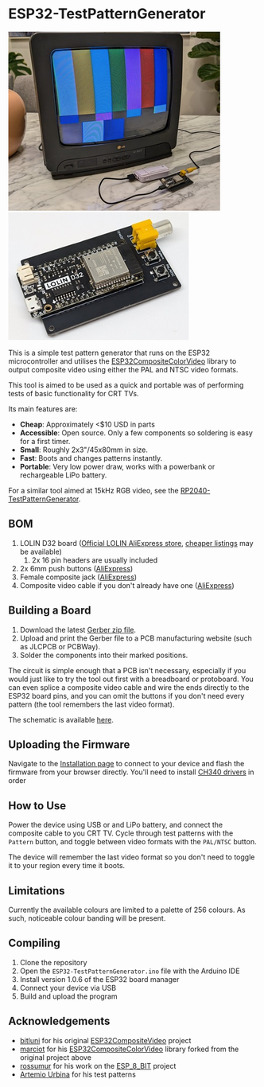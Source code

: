 # ESP32-TestPatternGenerator

[![demonstration](./img/demonstration_thumb.jpg)](./img/demonstration.jpg)    [![board](./img/board_thumb2.jpg)](./img/board.jpg)

This is a simple test pattern generator that runs on the ESP32 microcontroller and utilises the [ESP32CompositeColorVideo](https://github.com/marciot/ESP32CompositeColorVideo) library to output composite video using either the PAL and NTSC video formats. 

This tool is aimed to be used as a quick and portable was of performing tests of basic functionality for CRT TVs.

Its main features are:
- **Cheap**: Approximately <$10 USD in parts
- **Accessible**: Open source. Only a few components so soldering is easy for a first timer.
- **Small**: Roughly 2x3"/45x80mm in size.
- **Fast**: Boots and changes patterns instantly.
- **Portable**: Very low power draw, works with a powerbank or rechargeable LiPo battery.

For a similar tool aimed at 15kHz RGB video, see the [RP2040-TestPatternGenerator](https://github.com/nmur/RP2040-TestPatternGenerator).
## BOM

1. LOLIN D32 board ([Official LOLIN AliExpress store](https://www.aliexpress.us/item/2251832622236364.html), [cheaper listings](https://www.aliexpress.us/item/3256806060247101.html) may be available)
	1. 2x 16 pin headers are usually included
2. 2x 6mm push buttons ([AliExpress](https://www.aliexpress.us/item/2261799870049698.html))
3. Female composite jack ([AliExpress](https://www.aliexpress.us/item/2255800475452071.html))
4. Composite video cable if you don't already have one ([AliExpress](https://www.aliexpress.us/item/3256806419160332.html))
## Building a Board

1. Download the latest [Gerber zip file](https://github.com/nmur/ESP32-TestPatternGenerator/blob/main/plots/ESP32-TestPatternGenerator.zip).
2. Upload and print the Gerber file to a PCB manufacturing website (such as JLCPCB or PCBWay).
3. Solder the components into their marked positions. 

The circuit is simple enough that a PCB isn't necessary, especially if you would just like to try the tool out first with a breadboard or protoboard. You can even splice a composite video cable and wire the ends directly to the ESP32 board pins, and you can omit the buttons if you don't need every pattern (the tool remembers the last video format).

The schematic is available [here](https://raw.githubusercontent.com/nmur/ESP32-TestPatternGenerator/refs/heads/main/img/schematic.png).
## Uploading the Firmware

Navigate to the [Installation page](https://nmur.github.io/ESP32-TestPatternGenerator-WebInstaller/) to connect to your device and flash the firmware from your browser directly. You'll need to install [CH340 drivers](https://www.wch-ic.com/downloads/CH341SER_ZIP.html) in order

## How to Use

Power the device using USB or and LiPo battery, and connect the composite cable to you CRT TV. Cycle through test patterns with the `Pattern` button, and toggle between video formats with the `PAL/NTSC` button. 

The device will remember the last video format so you don't need to toggle it to your region every time it boots.
## Limitations

Currently the available colours are limited to a palette of 256 colours. As such, noticeable colour banding will be present.

## Compiling

1. Clone the repository
2. Open the `ESP32-TestPatternGenerator.ino` file with the Arduino IDE
3. Install version 1.0.6 of the ESP32 board manager
4. Connect your device via USB
5. Build and upload the program

## Acknowledgements

- [bitluni](https://www.youtube.com/@bitluni) for his original [ESP32CompositeVideo](https://github.com/bitluni/ESP32CompositeVideo) project
- [marciot](https://github.com/marciot) for his [ESP32CompositeColorVideo](https://github.com/marciot/ESP32CompositeColorVideo) library forked from the original project above
- [rossumur](https://github.com/rossumur) for his work on the [ESP_8_BIT](https://github.com/rossumur/esp_8_bit) project
- [Artemio Urbina](https://github.com/ArtemioUrbina) for his test patterns 
